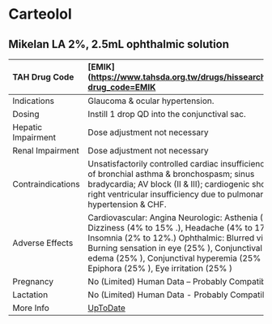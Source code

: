 # Carteolol

## Mikelan LA 2%, 2.5mL ophthalmic solution

| TAH Drug Code      | [EMIK](https://www.tahsda.org.tw/drugs/hissearch.php?drug_code=EMIK                                                                                                                                                                                                                      |
|:-------------------|:-----------------------------------------------------------------------------------------------------------------------------------------------------------------------------------------------------------------------------------------------------------------------------------------|
| Indications        | Glaucoma & ocular hypertension.                                                                                                                                                                                                                                                          |
| Dosing             | Instill 1 drop QD into the conjunctival sac.                                                                                                                                                                                                                                             |
| Hepatic Impairment | Dose adjustment not necessary                                                                                                                                                                                                                                                            |
| Renal Impairment   | Dose adjustment not necessary                                                                                                                                                                                                                                                            |
| Contraindications  | Unsatisfactorily controlled cardiac insufficiency; risk of bronchial asthma & bronchospasm; sinus bradycardia; AV block (II & III); cardiogenic shock; right ventricular insufficiency due to pulmonary hypertension & CHF.                                                              |
| Adverse Effects    | Cardiovascular: Angina Neurologic: Asthenia (7% .), Dizziness (4% to 15% .), Headache (4% to 17% .), Insomnia (2% to 12%.) Ophthalmic: Blurred vision, Burning sensation in eye (25% ), Conjunctival edema (25% ), Conjunctival hyperemia (25% ), Epiphora (25% ), Eye irritation (25% ) |
| Pregnancy          | No (Limited) Human Data – Probably Compatible                                                                                                                                                                                                                                            |
| Lactation          | No (Limited) Human Data - Probably Compatible                                                                                                                                                                                                                                            |
| More Info          | [UpToDate](https://www.uptodate.com/contents/carteolol-drug-information)                                                                                                                                                                                                                 |

